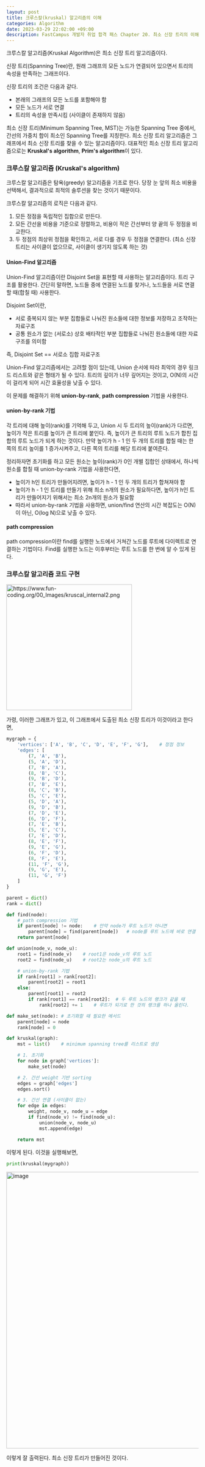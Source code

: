 ```yaml
---
layout: post
title: 크루스칼(kruskal) 알고리즘의 이해
categories: Algorithm
date: 2023-03-29 22:02:00 +09:00
description: FastCampus 개발자 취업 합격 패스 Chapter 20. 최소 신장 트리의 이해 1
---
```

크루스칼 알고리즘(Kruskal Algorithm)은 최소 신장 트리 알고리즘이다.

신장 트리(Spanning Tree)란, 원래 그래프의 모든 노드가 연결되어 있으면서 트리의 속성을 만족하는 그래프이다.

신장 트리의 조건은 다음과 같다.
* 본래의 그래프의 모든 노드를 포함해야 함
* 모든 노드가 서로 연결
* 트리의 속성을 만족시킴 (사이클이 존재하지 않음)

최소 신장 트리(Minimum Spanning Tree, MST)는 가능한 Spanning Tree 중에서, 간선의 가중치 합이 최소인 Spanning Tree를 지칭한다. 최소 신장 트리 알고리즘은 그래프에서 최소 신장 트리를 찾을 수 있는 알고리즘이다. 대표적인 최소 신장 트리 알고리즘으로는 **Kruskal's algorithm**, **Prim's algorithm**이 있다.


### 크루스칼 알고리즘 (Kruskal's algorithm)

크루스칼 알고리즘은 탐욕(greedy) 알고리즘을 기초로 한다. 당장 눈 앞의 최소 비용을 선택해서, 결과적으로 최적의 솔루션을 찾는 것이기 때문이다.

크루스칼 알고리즘의 로직은 다음과 같다.
1. 모든 정점을 독립적인 집합으로 만든다.
2. 모든 간선을 비용을 기준으로 정렬하고, 비용이 작은 간선부터 양 끝의 두 정점을 비교한다.
3. 두 정점의 최상위 정점을 확인하고, 서로 다를 경우 두 정점을 연결한다. (최소 신장 트리는 사이클이 없으므로, 사이클이 생기지 않도록 하는 것)


#### Union-Find 알고리즘

Union-Find 알고리즘이란 Disjoint Set을 표현할 때 사용하는 알고리즘이다. 트리 구조를 활용한다. 간단히 말하면, 노드들 중에 연결된 노드를 찾거나, 노드들을 서로 연결할 때(합칠 때) 사용한다.

Disjoint Set이란,
- 서로 중복되지 않는 부분 집합들로 나눠진 원소들에 대한 정보를 저장하고 조작하는 자료구조
- 공통 원소가 없는 (서로소) 상호 배타적인 부분 집합들로 나눠진 원소들에 대한 자료구조를 의미함

즉, Disjoint Set == 서로소 집합 자료구조

Union-Find 알고리즘에서는 고려할 점이 있는데, Union 순서에 따라 최악의 경우 링크드 리스트와 같은 형태가 될 수 있다. 트리의 깊이가 너무 깊어지는 것이고, O(N)의 시간이 걸리게 되어 시간 효율성을 낮출 수 있다.

이 문제를 해결하기 위해 **union-by-rank**, **path compression** 기법을 사용한다.


#### union-by-rank 기법

각 트리에 대해 높이(rank)를 기억해 두고, Union 시 두 트리의 높이(rank)가 다르면, 높이가 작은 트리를 높이가 큰 트리에 붙인다. 즉, 높이가 큰 트리의 루트 노드가 합친 집합의 루트 노드가 되게 하는 것이다.
만약 높이가 h - 1 인 두 개의 트리를 합칠 때는 한 쪽의 트리 높이를 1 증가시켜주고, 다른 쪽의 트리를 해당 트리에 붙여준다.

정리하자면 초기화를 하고 모든 원소는 높이(rank)가 0인 개별 집합인 상태에서, 하나씩 원소를 합칠 때 union-by-rank 기법을 사용한다면,
- 높이가 h인 트리가 만들어지려면, 높이가 h - 1 인 두 개의 트리가 합쳐져야 함
- 높이가 h - 1 인 트리를 만들기 위해 최소 n개의 원소가 필요하다면, 높이가 h인 트리가 만들어지기 위해서는 최소 2n개의 원소가 필요함
- 따라서 union-by-rank 기법을 사용하면, union/find 연산의 시간 복잡도는 O(N)이 아닌, O(log N)으로 낮출 수 있다.


#### path compression

path compression이란 find를 실행한 노드에서 거쳐간 노드를 루트에 다이렉트로 연결하는 기법이다. Find를 실행한 노드는 이후부터는 루트 노드를 한 번에 알 수 있게 된다.


### 크루스칼 알고리즘 코드 구현

<img width="329" alt="https://www.fun-coding.org/00_Images/kruscal_internal2.png" src="https://user-images.githubusercontent.com/88493727/228552950-6f31ab4b-0d49-4cc2-8b45-16e5e8462be9.png">

가령, 이러한 그래프가 있고, 이 그래프에서 도출된 최소 신장 트리가 이것이라고 한다면,

```python
mygraph = {
    'vertices': ['A', 'B', 'C', 'D', 'E', 'F', 'G'],    # 정점 정보
    'edges': [
        (7, 'A', 'B'),
        (5, 'A', 'D'),
        (7, 'B', 'A'),
        (8, 'B', 'C'),
        (9, 'B', 'D'),
        (7, 'B', 'E'),
        (8, 'C', 'B'),
        (5, 'C', 'E'),
        (5, 'D', 'A'),
        (9, 'D', 'B'),
        (7, 'D', 'E'),
        (6, 'D', 'F'),
        (7, 'E', 'B'),
        (5, 'E', 'C'),
        (7, 'E', 'D'),
        (8, 'E', 'F'),
        (9, 'E', 'G'),
        (6, 'F', 'D'),
        (8, 'F', 'E'),
        (11, 'F', 'G'),
        (9, 'G', 'E'),
        (11, 'G', 'F')
    ]
}

parent = dict()
rank = dict()

def find(node):
    # path compression 기법
    if parent[node] != node:    # 만약 node가 루트 노드가 아니면
        parent[node] = find(parent[node])   # node를 루트 노드에 바로 연결
    return parent[node]

def union(node_v, node_u):
    root1 = find(node_v)    # root1은 node_v의 루트 노드
    root2 = find(node_u)    # root2는 node_u의 루트 노드

    # union-by-rank 기법
    if rank[root1] > rank[root2]:
        parent[root2] = root1
    else:
        parent[root1] = root2
        if rank[root1] == rank[root2]:  # 두 루트 노드의 랭크가 같을 때
            rank[root2] += 1    # 루트가 되기로 한 것의 랭크를 하나 올린다.

def make_set(node): # 초기화할 때 필요한 메서드
    parent[node] = node
    rank[node] = 0

def kruskal(graph):
    mst = list()    # minimum spanning tree를 리스트로 생성

    # 1. 초기화
    for node in graph['vertices']:
        make_set(node)

    # 2. 간선 weight 기반 sorting
    edges = graph['edges']
    edges.sort()

    # 3. 간선 연결 (사이클이 없는)
    for edge in edges:
        weight, node_v, node_u = edge
        if find(node_v) != find(node_u):
            union(node_v, node_u)
            mst.append(edge)

    return mst
```

이렇게 된다. 이것을 실행해보면,

```python
print(kruskal(mygraph))
```

<img width="723" alt="image" src="https://user-images.githubusercontent.com/88493727/228559337-bad743cf-8466-4fca-a88c-720913d1dbdd.png">

이렇게 잘 출력된다. 최소 신장 트리가 만들어진 것이다.
